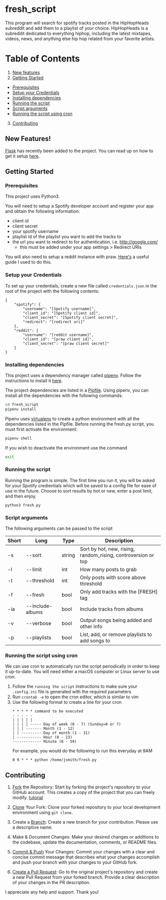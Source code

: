 # fresh_script

This program will search for spotify tracks posted in the HipHopHeads subreddit and add them to a playlist of your choice. HipHopHeads is a subreddit dedicated to everything hiphop, including the latest mixtapes, videos, news, and anything else hip hop related from your favorite artists.

# Table of Contents
1) [New features](https://github.com/samuel-stjean/fresh_script#new-features)
2) [Getting Started](https://github.com/samuel-stjean/fresh_script#getting-started)
 - [Prerequisites](https://github.com/samuel-stjean/fresh_script#prerequisites)
 - [Setup your Credentials](https://github.com/samuel-stjean/fresh_script#setup-your-credentials)
 - [Installing dependencies](https://github.com/samuel-stjean/fresh_script#installing-dependencies)
 - [Running the script](https://github.com/samuel-stjean/fresh_script#running-the-script)
 - [Script arguments](https://github.com/samuel-stjean/fresh_script#script-arguments)
 - [Running the script using cron](https://github.com/samuel-stjean/fresh_script#running-the-script-using-cron)
3) [Contributing](https://github.com/samuel-stjean/fresh_script#contributing)

## New Features!
[Flask](http://flask.pocoo.org/) has recently been added to the project. You can read up on how to get it setup [here](flask.md).

## Getting Started

### Prerequisites

This project uses Python3.

You will need to setup a Spotify developer account and register your app and obtain the following information:
* client id
* client secret
* your spotify username
* playlist id of the playlist you want to add the tracks to
* the url you want to redirect to for authentication, i.e. http://google.com/
  * this must be added under your app settings > Redirect URIs 

You will also need to setup a reddit instance with praw. [Here's](https://pythonforengineers.com/build-a-reddit-bot-part-1/) a useful guide I used to do this.

### Setup your Credentials

To set up your credentials, create a new file called `credentials.json` in the root of the project with the following contents:

```
{
    "spotify": {
        "username": "[Spotify username]",
        "client_id": "[Spotify client id]",
        "client_secret": "[Spotify client secret]",
        "redirect": "[redirect uri]"
    },
    "reddit": {
        "username": "[reddit username]",
        "client_id": "[praw client id]",
        "client_secret": "[praw client secret]"
    }
}
```
 
### Installing dependencies
This project uses a dependency manager called [pipenv](https://pipenv.readthedocs.io). Follow the instructions to install it [here](https://pipenv.readthedocs.io/en/latest/install/#installing-pipenv).

The project dependencies are listed in a [Pipfile](https://github.com/pypa/pipfile). Using pipenv, you can install all the dependencies with the following commands:
```bash
cd fresh_script
pipenv install
``` 

Pipenv uses [virtualenv](https://virtualenv.pypa.io/en/stable/) to create a python environment with all the dependencies listed in the Pipfile. Before running the fresh.py script, you must first activate the environment:
```bash
pipenv shell
```

If you wish to deactivate the environment use the command
```bash
exit
```

### Running the script

Running the program is simple. The first time you run it, you will be asked for your Spotify credientials which will be saved to a config file for ease of use in the future. Choose to sort results by hot or new, enter a post limit, and then enjoy.

```
python3 fresh.py
```

### Script arguments

The following arguments can be passed to the script

| Short | Long             | Type   | Description |
|-------|------------------|--------|-------------|
| -s    | --sort           | string | Sort by hot, new, rising, random_rising, controversion or top |
| -l    | --limit          | int    | How many posts to grab |
| -t    | --threshold      | int    | Only posts with score above threshold |
| -f    | --fresh          | bool   | Only add tracks with the \[FRESH\] tag |
| -ia   | --include-albums | bool   | Include tracks from albums |
| -v    | --verbose        | bool   | Output songs being added and other info |
| -p    | --playlists      | bool   | List, add, or remove playlists to add songs to |

### Running the script using cron

We can use cron to automatically run the script periodically in order to keep it up-to-date. You will need either a macOS computer or Linux server to use cron.

1. Follow the `running the script` instructions to make sure your `.config.ini` file is generated with the required parameters
2. Run `crontab -e` to open the cron editor, which is similar to vim
3. Use the following format to create a line for your cron
    ```
    * * * * * command to be executed
    - - - - -
    | | | | |
    | | | | ----- Day of week (0 - 7) (Sunday=0 or 7)
    | | | ------- Month (1 - 12)
    | | --------- Day of month (1 - 31)
    | ----------- Hour (0 - 23)
    ------------- Minute (0 - 59)
    ```
    For example, you would do the following to run this everyday at 9AM
    ```
    0 9 * * * python /home/jsmith/fresh.py
    ```

## Contributing

1. [Fork](https://github.com/amcquade/fresh_script#fork-destination-box) the Repository: Start by forking the project's repository to your GitHub account. This creates a copy of the project that you can freely modify. [tutorial](https://www.youtube.com/watch?v=l5NrYIa_aG4&pp=ygUWZm9yayByZXBvc2l0b3J5IGdpdGh1Yg%3D%3D)

2. [Clone](https://www.youtube.com/watch?v=TBoS5Qbv89o&pp=ygUVY2xvbmUgYSBmb3JrIHRvIGxvY2Fs) Your Fork: Clone your forked repository to your local development environment using `git clone`.

3. Create a [Branch](https://www.youtube.com/watch?v=snxybJkFeUo&pp=ygUVY3JlYXRlIGEgYnJhbmNoIGxvY2Fs): Create a new branch for your contribution. Please use a descriptive name.

4. Make & Document Changes: Make your desired changes or additions to the codebase, update the documentation, comments, or README files.

5. [Commit & Push](https://www.youtube.com/watch?v=lYiE5lBS13E&pp=ygUPY29tbWl0IGFuZCBwdXNo) Your Changes: Commit your changes with a clear and concise commit message that describes what your changes accomplish and push your branch with your changes to your GitHub fork.

6. [Create a Pull Request](https://github.com/amcquade/fresh_script/compare): Go to the original project's repository and create a new Pull Request from your forked branch. Provide a clear description of your changes in the PR description.

I appreciate any help and support. Thank you! 
